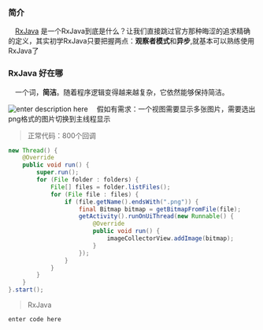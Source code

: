 ### 简介
　[RxJava][1] 是一个RxJava到底是什么？让我们直接跳过官方那种晦涩的追求精确的定义，其实初学RxJava只要把握两点：**观察者模式**和**异步**,就基本可以熟练使用RxJava了

### RxJava 好在哪
　一个词，**简洁**。随着程序逻辑变得越来越复杂，它依然能够保持简洁。
 
 ![enter description here][2]
 　假如有需求：一个视图需要显示多张图片，需要选出png格式的图片切换到主线程显示
  
> 正常代码：800个回调

``` java
new Thread() {
    @Override
    public void run() {
        super.run();
        for (File folder : folders) {
            File[] files = folder.listFiles();
            for (File file : files) {
                if (file.getName().endsWith(".png")) {
                    final Bitmap bitmap = getBitmapFromFile(file);
                    getActivity().runOnUiThread(new Runnable() {
                        @Override
                        public void run() {
                            imageCollectorView.addImage(bitmap);
                        }
                    });
                }
            }
        }
    }
}.start();
```

> RxJava

``` stylus
enter code here
```


 


  [1]: https://github.com/ReactiveX/RxJava
  [2]: http://ww4.sinaimg.cn/large/52eb2279jw1f2rx409pcnj2044048mx5.jpg